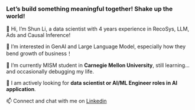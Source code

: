 ### Let’s build something meaningful together! Shake up the world!
👋 Hi, I’m Shun Li, a data scientist with 4 years experience in RecoSys, LLM, Ads and Causal Inference!

👀 I’m interested in GenAI and Large Language Model, especially how they bend growth of business！

🌱 I’m currently MISM student in **Carnegie Mellon University**, still learning... and occasionally debugging my life.

🚀 I am actively looking for **data scientist or AI/ML Engineer roles in AI application**. 

📫 Connect and chat with me on [Linkedin](https://www.linkedin.com/in/shunl2000/)
